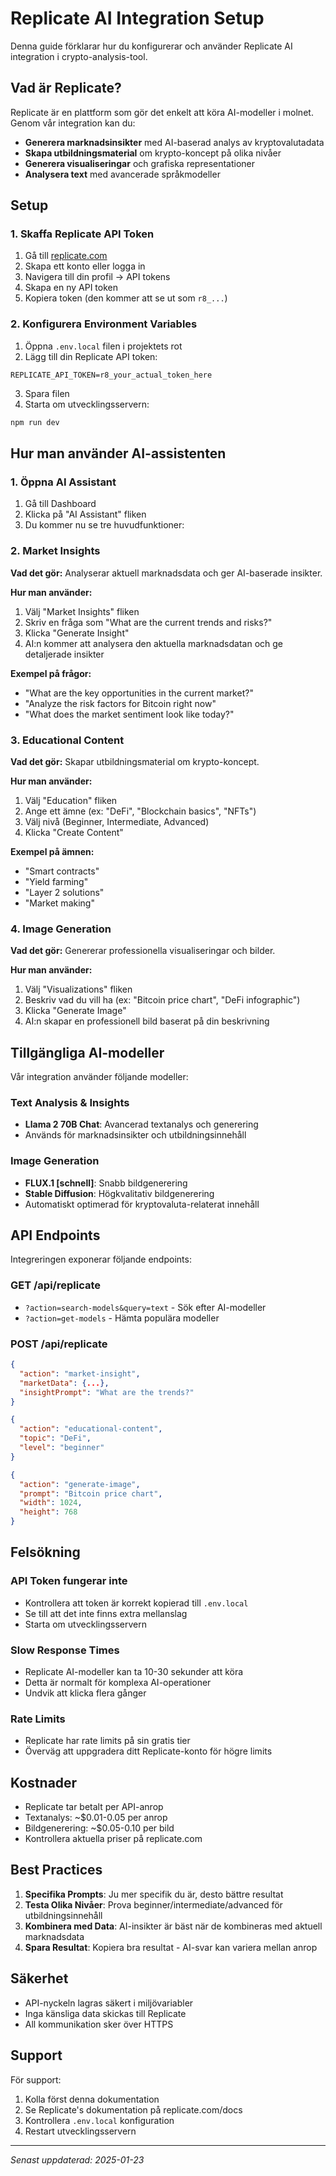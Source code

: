 # Replicate AI Integration Setup

Denna guide förklarar hur du konfigurerar och använder Replicate AI integration i crypto-analysis-tool.

## Vad är Replicate?

Replicate är en plattform som gör det enkelt att köra AI-modeller i molnet. Genom vår integration kan du:

- **Generera marknadsinsikter** med AI-baserad analys av kryptovalutadata
- **Skapa utbildningsmaterial** om krypto-koncept på olika nivåer
- **Generera visualiseringar** och grafiska representationer
- **Analysera text** med avancerade språkmodeller

## Setup

### 1. Skaffa Replicate API Token

1. Gå till [replicate.com](https://replicate.com)
2. Skapa ett konto eller logga in
3. Navigera till din profil → API tokens
4. Skapa en ny API token
5. Kopiera token (den kommer att se ut som `r8_...`)

### 2. Konfigurera Environment Variables

1. Öppna `.env.local` filen i projektets rot
2. Lägg till din Replicate API token:

```env
REPLICATE_API_TOKEN=r8_your_actual_token_here
```

3. Spara filen
4. Starta om utvecklingsservern:

```bash
npm run dev
```

## Hur man använder AI-assistenten

### 1. Öppna AI Assistant

1. Gå till Dashboard
2. Klicka på "AI Assistant" fliken
3. Du kommer nu se tre huvudfunktioner:

### 2. Market Insights

**Vad det gör:** Analyserar aktuell marknadsdata och ger AI-baserade insikter.

**Hur man använder:**
1. Välj "Market Insights" fliken
2. Skriv en fråga som "What are the current trends and risks?"
3. Klicka "Generate Insight"
4. AI:n kommer att analysera den aktuella marknadsdatan och ge detaljerade insikter

**Exempel på frågor:**
- "What are the key opportunities in the current market?"
- "Analyze the risk factors for Bitcoin right now"
- "What does the market sentiment look like today?"

### 3. Educational Content

**Vad det gör:** Skapar utbildningsmaterial om krypto-koncept.

**Hur man använder:**
1. Välj "Education" fliken
2. Ange ett ämne (ex: "DeFi", "Blockchain basics", "NFTs")
3. Välj nivå (Beginner, Intermediate, Advanced)
4. Klicka "Create Content"

**Exempel på ämnen:**
- "Smart contracts"
- "Yield farming"
- "Layer 2 solutions"
- "Market making"

### 4. Image Generation

**Vad det gör:** Genererar professionella visualiseringar och bilder.

**Hur man använder:**
1. Välj "Visualizations" fliken
2. Beskriv vad du vill ha (ex: "Bitcoin price chart", "DeFi infographic")
3. Klicka "Generate Image"
4. AI:n skapar en professionell bild baserat på din beskrivning

## Tillgängliga AI-modeller

Vår integration använder följande modeller:

### Text Analysis & Insights
- **Llama 2 70B Chat**: Avancerad textanalys och generering
- Används för marknadsinsikter och utbildningsinnehåll

### Image Generation
- **FLUX.1 [schnell]**: Snabb bildgenerering
- **Stable Diffusion**: Högkvalitativ bildgenerering
- Automatiskt optimerad för kryptovaluta-relaterat innehåll

## API Endpoints

Integreringen exponerar följande endpoints:

### GET /api/replicate
- `?action=search-models&query=text` - Sök efter AI-modeller
- `?action=get-models` - Hämta populära modeller

### POST /api/replicate

```json
{
  "action": "market-insight",
  "marketData": {...},
  "insightPrompt": "What are the trends?"
}
```

```json
{
  "action": "educational-content",
  "topic": "DeFi",
  "level": "beginner"
}
```

```json
{
  "action": "generate-image",
  "prompt": "Bitcoin price chart",
  "width": 1024,
  "height": 768
}
```

## Felsökning

### API Token fungerar inte
- Kontrollera att token är korrekt kopierad till `.env.local`
- Se till att det inte finns extra mellanslag
- Starta om utvecklingsservern

### Slow Response Times
- Replicate AI-modeller kan ta 10-30 sekunder att köra
- Detta är normalt för komplexa AI-operationer
- Undvik att klicka flera gånger

### Rate Limits
- Replicate har rate limits på sin gratis tier
- Överväg att uppgradera ditt Replicate-konto för högre limits

## Kostnader

- Replicate tar betalt per API-anrop
- Textanalys: ~$0.01-0.05 per anrop
- Bildgenerering: ~$0.05-0.10 per bild
- Kontrollera aktuella priser på replicate.com

## Best Practices

1. **Specifika Prompts**: Ju mer specifik du är, desto bättre resultat
2. **Testa Olika Nivåer**: Prova beginner/intermediate/advanced för utbildningsinnehåll
3. **Kombinera med Data**: AI-insikter är bäst när de kombineras med aktuell marknadsdata
4. **Spara Resultat**: Kopiera bra resultat - AI-svar kan variera mellan anrop

## Säkerhet

- API-nyckeln lagras säkert i miljövariabler
- Inga känsliga data skickas till Replicate
- All kommunikation sker över HTTPS

## Support

För support:
1. Kolla först denna dokumentation
2. Se Replicate's dokumentation på replicate.com/docs
3. Kontrollera `.env.local` konfiguration
4. Restart utvecklingsservern

---

*Senast uppdaterad: 2025-01-23* 